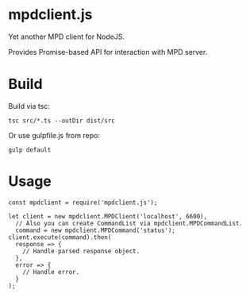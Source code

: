 # mpdclient.js

Yet another MPD client for NodeJS.

Provides Promise-based API for interaction with MPD server.

# Build

Build via tsc:
```
tsc src/*.ts --outDir dist/src
```

Or use gulpfile.js from repo:
```
gulp default
```

# Usage

```ecmascript 6
const mpdclient = require('mpdclient.js');

let client = new mpdclient.MPDClient('localhost', 6600),
  // Also you can create CommandList via mpdclient.MPDCommandList.
  command = new mpdclient.MPDCommand('status');
client.execute(command).then(
  response => {
    // Handle parsed response object.
  },
  error => {
    // Handle error.
  }
);
```
